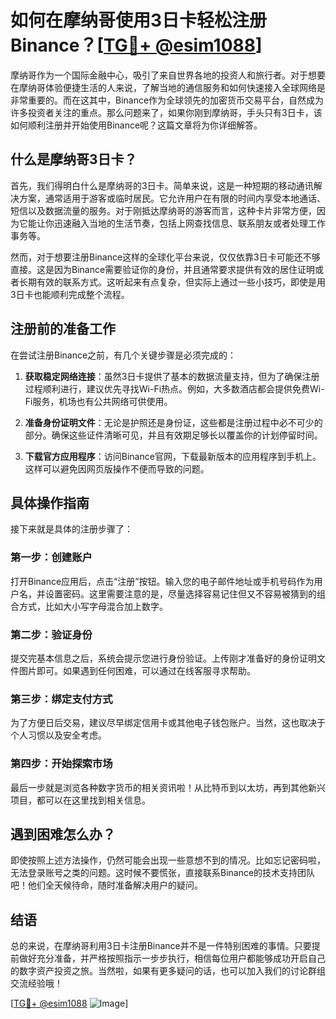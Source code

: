 # 如何在摩纳哥使用3日卡轻松注册Binance？[[TG💪+ @esim1088](https://t.me/s/esim1088)]

摩纳哥作为一个国际金融中心，吸引了来自世界各地的投资人和旅行者。对于想要在摩纳哥体验便捷生活的人来说，了解当地的通信服务和如何快速接入全球网络是非常重要的。而在这其中，Binance作为全球领先的加密货币交易平台，自然成为许多投资者关注的重点。那么问题来了，如果你刚到摩纳哥，手头只有3日卡，该如何顺利注册并开始使用Binance呢？这篇文章将为你详细解答。

## 什么是摩纳哥3日卡？

首先，我们得明白什么是摩纳哥的3日卡。简单来说，这是一种短期的移动通讯解决方案，通常适用于游客或临时居民。它允许用户在有限的时间内享受本地通话、短信以及数据流量的服务。对于刚抵达摩纳哥的游客而言，这种卡片非常方便，因为它能让你迅速融入当地的生活节奏，包括上网查找信息、联系朋友或者处理工作事务等。

然而，对于想要注册Binance这样的全球化平台来说，仅仅依靠3日卡可能还不够直接。这是因为Binance需要验证你的身份，并且通常要求提供有效的居住证明或者长期有效的联系方式。这听起来有点复杂，但实际上通过一些小技巧，即使是用3日卡也能顺利完成整个流程。

## 注册前的准备工作

在尝试注册Binance之前，有几个关键步骤是必须完成的：

1. **获取稳定网络连接**：虽然3日卡提供了基本的数据流量支持，但为了确保注册过程顺利进行，建议优先寻找Wi-Fi热点。例如，大多数酒店都会提供免费Wi-Fi服务，机场也有公共网络可供使用。
   
2. **准备身份证明文件**：无论是护照还是身份证，这些都是注册过程中必不可少的部分。确保这些证件清晰可见，并且有效期足够长以覆盖你的计划停留时间。

3. **下载官方应用程序**：访问Binance官网，下载最新版本的应用程序到手机上。这样可以避免因网页版操作不便而导致的问题。

## 具体操作指南

接下来就是具体的注册步骤了：

### 第一步：创建账户

打开Binance应用后，点击“注册”按钮。输入您的电子邮件地址或手机号码作为用户名，并设置密码。这里需要注意的是，尽量选择容易记住但又不容易被猜到的组合方式，比如大小写字母混合加上数字。

### 第二步：验证身份

提交完基本信息之后，系统会提示您进行身份验证。上传刚才准备好的身份证明文件图片即可。如果遇到任何困难，可以通过在线客服寻求帮助。

### 第三步：绑定支付方式

为了方便日后交易，建议尽早绑定信用卡或其他电子钱包账户。当然，这也取决于个人习惯以及安全考虑。

### 第四步：开始探索市场

最后一步就是浏览各种数字货币的相关资讯啦！从比特币到以太坊，再到其他新兴项目，都可以在这里找到相关信息。

## 遇到困难怎么办？

即使按照上述方法操作，仍然可能会出现一些意想不到的情况。比如忘记密码啦，无法登录账号之类的问题。这时候不要慌张，直接联系Binance的技术支持团队吧！他们全天候待命，随时准备解决用户的疑问。

## 结语

总的来说，在摩纳哥利用3日卡注册Binance并不是一件特别困难的事情。只要提前做好充分准备，并严格按照指示一步步执行，相信每位用户都能够成功开启自己的数字资产投资之旅。当然啦，如果有更多疑问的话，也可以加入我们的讨论群组交流经验哦！

[[TG💪+ @esim1088](https://t.me/s/esim1088) ![Image](https://i.postimg.cc/4NQfJmqS/Snipaste-2025-05-13-00-14-12.png)]